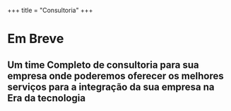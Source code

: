 +++
title = "Consultoria"
+++

# Em Breve
## Um time Completo de consultoria para sua empresa onde poderemos oferecer os melhores serviços para a integração da sua empresa na Era da tecnologia


